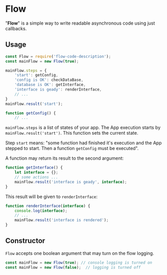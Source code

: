 Flow
====

"**Flow**" is a simple way to write readable asynchronous code using just callbacks.

## Usage
```js
const Flow = require('flow-code-description');
const mainFlow = new Flow(true);

mainFlow.steps = {
    'start': getConfig,
    'config is OK': checkDataBase,
    'database is OK': getInterface,
    'interface is geady': renderInterface,
    // ...
}
mainFlow.result('start');

function getConfig() {
    // ...
```

`mainFlow.steps` is a list of states of your app.
The App execution starts by `mainFlow.result('start')`. This function sets the current state.
 
Step `start` means: "some function had finished it's execution and the App stepped to start. Then a function `getConfig` must be executed".

A function may return its result to the second argument:
```js
function getInterface() {
	let interface = {};
	// some actions ...
	mainFlow.result('interface is geady', interface);
}
```
This result will be given to `renderInterface`:
```js
function renderInterface(interface) {
	console.log(interface);
	// ...
	mainFlow.result('interface is rendered');
}
```

## Constructor
`Flow` accepts one boolean argument that may turn on the flow logging.
```js
const mainFlow = new Flow(true); // console logging is turned on
const mainFlow = new Flow(false);  // logging is turned off
```

